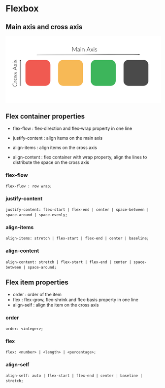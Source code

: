 # Flexbox

## Main axis and cross axis

![Main axis and cross axis](axis.png)

## Flex container properties

- flex-flow : flex-direction and flex-wrap property in one line

- justify-content : align items on the main axis
- align-items : align items on the cross axis
- align-content : flex container with wrap property, align the lines to distribute the space on the cross axis

### flex-flow

`flex-flow : row wrap;`

### justify-content

`justify-content: flex-start | flex-end | center | space-between | space-around | space-evenly;`

### align-items

`align-items: stretch | flex-start | flex-end | center | baseline;`

### align-content

`align-content: stretch | flex-start | flex-end | center | space-between | space-around;`

## Flex item properties

- order : order of the item
- flex : flex-grow, flex-shrink and flex-basis property in one line
- align-self : align the item on the cross axis

### order

`order: <integer>;`

### flex

`flex: <number> | <length> | <percentage>;`

### align-self

`align-self: auto | flex-start | flex-end | center | baseline | stretch;`

